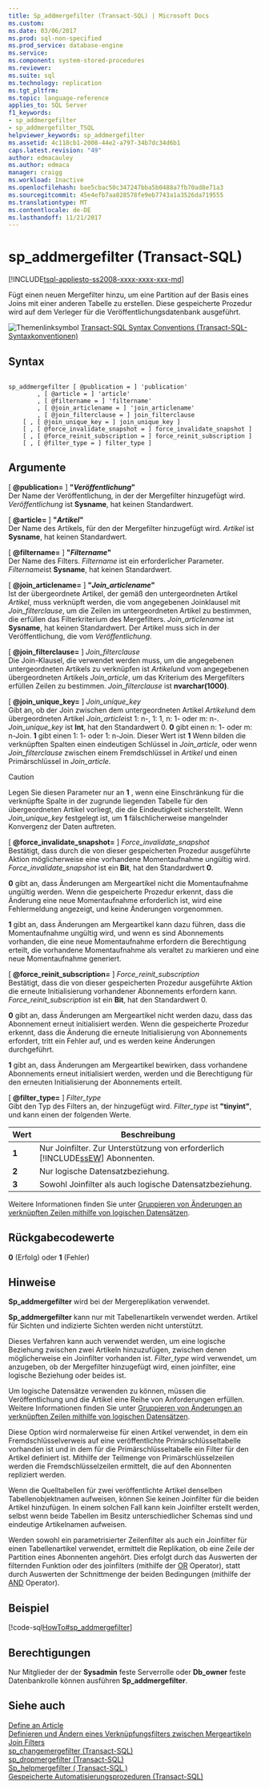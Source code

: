 ```yaml
---
title: Sp_addmergefilter (Transact-SQL) | Microsoft Docs
ms.custom: 
ms.date: 03/06/2017
ms.prod: sql-non-specified
ms.prod_service: database-engine
ms.service: 
ms.component: system-stored-procedures
ms.reviewer: 
ms.suite: sql
ms.technology: replication
ms.tgt_pltfrm: 
ms.topic: language-reference
applies_to: SQL Server
f1_keywords:
- sp_addmergefilter
- sp_addmergefilter_TSQL
helpviewer_keywords: sp_addmergefilter
ms.assetid: 4c118cb1-2008-44e2-a797-34b7dc34d6b1
caps.latest.revision: "49"
author: edmacauley
ms.author: edmaca
manager: craigg
ms.workload: Inactive
ms.openlocfilehash: bae5cbac50c347247bba5b0488a7fb70ad8e71a3
ms.sourcegitcommit: 45e4efb7aa828578fe9eb7743a1a3526da719555
ms.translationtype: MT
ms.contentlocale: de-DE
ms.lasthandoff: 11/21/2017
---
```

# <a name="spaddmergefilter-transact-sql"></a>sp_addmergefilter (Transact-SQL)
[!INCLUDE[tsql-appliesto-ss2008-xxxx-xxxx-xxx-md](../../includes/tsql-appliesto-ss2008-xxxx-xxxx-xxx-md.md)]

  Fügt einen neuen Mergefilter hinzu, um eine Partition auf der Basis eines Joins mit einer anderen Tabelle zu erstellen. Diese gespeicherte Prozedur wird auf dem Verleger für die Veröffentlichungsdatenbank ausgeführt.  
  
 ![Themenlinksymbol](../../database-engine/configure-windows/media/topic-link.gif "Topic link icon") [Transact-SQL Syntax Conventions (Transact-SQL-Syntaxkonventionen)](../../t-sql/language-elements/transact-sql-syntax-conventions-transact-sql.md)  
  
## <a name="syntax"></a>Syntax  
  
```  
  
sp_addmergefilter [ @publication = ] 'publication'   
        , [ @article = ] 'article'   
        , [ @filtername = ] 'filtername'   
        , [ @join_articlename = ] 'join_articlename'   
        , [ @join_filterclause = ] join_filterclause  
    [ , [ @join_unique_key = ] join_unique_key ]  
    [ , [ @force_invalidate_snapshot = ] force_invalidate_snapshot ]  
    [ , [ @force_reinit_subscription = ] force_reinit_subscription ]  
    [ , [ @filter_type = ] filter_type ]  
```  
  
## <a name="arguments"></a>Argumente  
 [  **@publication=** ] **"***Veröffentlichung***"**  
 Der Name der Veröffentlichung, in der der Mergefilter hinzugefügt wird. *Veröffentlichung* ist **Sysname**, hat keinen Standardwert.  
  
 [  **@article=** ] **"***Artikel***"**  
 Der Name des Artikels, für den der Mergefilter hinzugefügt wird. *Artikel* ist **Sysname**, hat keinen Standardwert.  
  
 [  **@filtername=** ] **"***Filtername***"**  
 Der Name des Filters. *Filtername* ist ein erforderlicher Parameter. *Filtername*ist **Sysname**, hat keinen Standardwert.  
  
 [  **@join_articlename=** ] **"***Join_articlename***"**  
 Ist der übergeordnete Artikel, der gemäß den untergeordneten Artikel *Artikel*, muss verknüpft werden, die vom angegebenen Joinklausel mit *Join_filterclause*, um die Zeilen im untergeordneten Artikel zu bestimmen, die erfüllen das Filterkriterium des Mergefilters. *Join_articlename* ist **Sysname**, hat keinen Standardwert. Der Artikel muss sich in der Veröffentlichung, die vom *Veröffentlichung*.  
  
 [  **@join_filterclause=** ] *Join_filterclause*  
 Die Join-Klausel, die verwendet werden muss, um die angegebenen untergeordneten Artikels zu verknüpfen ist *Artikel*und vom angegebenen übergeordneten Artikels *Join_article*, um das Kriterium des Mergefilters erfüllen Zeilen zu bestimmen. *Join_filterclause* ist **nvarchar(1000)**.  
  
 [  **@join_unique_key=** ] *Join_unique_key*  
 Gibt an, ob der Join zwischen dem untergeordneten Artikel *Artikel*und dem übergeordneten Artikel *Join_article*ist 1: n-, 1: 1, n: 1- oder m: n-. *Join_unique_key* ist **Int**, hat den Standardwert 0. **0** gibt einen n: 1- oder m: n-Join. **1** gibt einen 1: 1- oder 1: n-Join. Dieser Wert ist **1** Wenn bilden die verknüpften Spalten einen eindeutigen Schlüssel in *Join_article*, oder wenn *Join_filterclause* zwischen einem Fremdschlüssel in *Artikel* und einen Primärschlüssel in *Join_article*.  
  
> [!CAUTION]  
>  Legen Sie diesen Parameter nur an **1** , wenn eine Einschränkung für die verknüpfte Spalte in der zugrunde liegenden Tabelle für den übergeordneten Artikel vorliegt, die die Eindeutigkeit sicherstellt. Wenn *Join_unique_key* festgelegt ist, um **1** fälschlicherweise mangelnder Konvergenz der Daten auftreten.  
  
 [  **@force_invalidate_snapshot=** ] *Force_invalidate_snapshot*  
 Bestätigt, dass durch die von dieser gespeicherten Prozedur ausgeführte Aktion möglicherweise eine vorhandene Momentaufnahme ungültig wird. *Force_invalidate_snapshot* ist ein **Bit**, hat den Standardwert **0**.  
  
 **0** gibt an, dass Änderungen am Mergeartikel nicht die Momentaufnahme ungültig werden. Wenn die gespeicherte Prozedur erkennt, dass die Änderung eine neue Momentaufnahme erforderlich ist, wird eine Fehlermeldung angezeigt, und keine Änderungen vorgenommen.  
  
 **1** gibt an, dass Änderungen am Mergeartikel kann dazu führen, dass die Momentaufnahme ungültig wird, und wenn es sind Abonnements vorhanden, die eine neue Momentaufnahme erfordern die Berechtigung erteilt, die vorhandene Momentaufnahme als veraltet zu markieren und eine neue Momentaufnahme generiert.  
  
 [  **@force_reinit_subscription=** ] *Force_reinit_subscription*  
 Bestätigt, dass die von dieser gespeicherten Prozedur ausgeführte Aktion die erneute Initialisierung vorhandener Abonnements erfordern kann. *Force_reinit_subscription* ist ein **Bit**, hat den Standardwert 0.  
  
 **0** gibt an, dass Änderungen am Mergeartikel nicht werden dazu, dass das Abonnement erneut initialisiert werden. Wenn die gespeicherte Prozedur erkennt, dass die Änderung die erneute Initialisierung von Abonnements erfordert, tritt ein Fehler auf, und es werden keine Änderungen durchgeführt.  
  
 **1** gibt an, dass Änderungen am Mergeartikel bewirken, dass vorhandene Abonnements erneut initialisiert werden, werden und die Berechtigung für den erneuten Initialisierung der Abonnements erteilt.  
  
 [  **@filter_type=** ] *Filter_type*  
 Gibt den Typ des Filters an, der hinzugefügt wird. *Filter_type* ist **"tinyint"**, und kann einen der folgenden Werte.  
  
|Wert|Beschreibung|  
|-----------|-----------------|  
|**1**|Nur Joinfilter. Zur Unterstützung von erforderlich [!INCLUDE[ssEW](../../includes/ssew-md.md)] Abonnenten.|  
|**2**|Nur logische Datensatzbeziehung.|  
|**3**|Sowohl Joinfilter als auch logische Datensatzbeziehung.|  
  
 Weitere Informationen finden Sie unter [Gruppieren von Änderungen an verknüpften Zeilen mithilfe von logischen Datensätzen](../../relational-databases/replication/merge/group-changes-to-related-rows-with-logical-records.md).  
  
## <a name="return-code-values"></a>Rückgabecodewerte  
 **0** (Erfolg) oder **1** (Fehler)  
  
## <a name="remarks"></a>Hinweise  
 **Sp_addmergefilter** wird bei der Mergereplikation verwendet.  
  
 **Sp_addmergefilter** kann nur mit Tabellenartikeln verwendet werden. Artikel für Sichten und indizierte Sichten werden nicht unterstützt.  
  
 Dieses Verfahren kann auch verwendet werden, um eine logische Beziehung zwischen zwei Artikeln hinzuzufügen, zwischen denen möglicherweise ein Joinfilter vorhanden ist. *Filter_type* wird verwendet, um anzugeben, ob der Mergefilter hinzugefügt wird, einen joinfilter, eine logische Beziehung oder beides ist.  
  
 Um logische Datensätze verwenden zu können, müssen die Veröffentlichung und die Artikel eine Reihe von Anforderungen erfüllen. Weitere Informationen finden Sie unter [Gruppieren von Änderungen an verknüpften Zeilen mithilfe von logischen Datensätzen](../../relational-databases/replication/merge/group-changes-to-related-rows-with-logical-records.md).  
  
 Diese Option wird normalerweise für einen Artikel verwendet, in dem ein Fremdschlüsselverweis auf eine veröffentlichte Primärschlüsseltabelle vorhanden ist und in dem für die Primärschlüsseltabelle ein Filter für den Artikel definiert ist. Mithilfe der Teilmenge von Primärschlüsselzeilen werden die Fremdschlüsselzeilen ermittelt, die auf den Abonnenten repliziert werden.  
  
 Wenn die Quelltabellen für zwei veröffentlichte Artikel denselben Tabellenobjektnamen aufweisen, können Sie keinen Joinfilter für die beiden Artikel hinzufügen. In einem solchen Fall kann kein Joinfilter erstellt werden, selbst wenn beide Tabellen im Besitz unterschiedlicher Schemas sind und eindeutige Artikelnamen aufweisen.  
  
 Werden sowohl ein parametrisierter Zeilenfilter als auch ein Joinfilter für einen Tabellenartikel verwendet, ermittelt die Replikation, ob eine Zeile der Partition eines Abonnenten angehört. Dies erfolgt durch das Auswerten der filternden Funktion oder des joinfilters (mithilfe der [OR](../../t-sql/language-elements/or-transact-sql.md) Operator), statt durch Auswerten der Schnittmenge der beiden Bedingungen (mithilfe der [AND](../../t-sql/language-elements/and-transact-sql.md) Operator).  
  
## <a name="example"></a>Beispiel  
 [!code-sql[HowTo#sp_addmergefilter](../../relational-databases/replication/codesnippet/tsql/sp-addmergefilter-transa_1.sql)]  
  
## <a name="permissions"></a>Berechtigungen  
 Nur Mitglieder der der **Sysadmin** feste Serverrolle oder **Db_owner** feste Datenbankrolle können ausführen **Sp_addmergefilter**.  
  
## <a name="see-also"></a>Siehe auch  
 [Define an Article](../../relational-databases/replication/publish/define-an-article.md)   
 [Definieren und Ändern eines Verknüpfungsfilters zwischen Mergeartikeln](../../relational-databases/replication/publish/define-and-modify-a-join-filter-between-merge-articles.md)   
 [Join Filters](../../relational-databases/replication/merge/join-filters.md)   
 [sp_changemergefilter &#40;Transact-SQL&#41;](../../relational-databases/system-stored-procedures/sp-changemergefilter-transact-sql.md)   
 [sp_dropmergefilter &#40;Transact-SQL&#41;](../../relational-databases/system-stored-procedures/sp-dropmergefilter-transact-sql.md)   
 [Sp_helpmergefilter &#40; Transact-SQL &#41;](../../relational-databases/system-stored-procedures/sp-helpmergefilter-transact-sql.md)   
 [Gespeicherte Automatisierungsprozeduren &#40;Transact-SQL&#41;](../../relational-databases/system-stored-procedures/replication-stored-procedures-transact-sql.md)  
  
  
